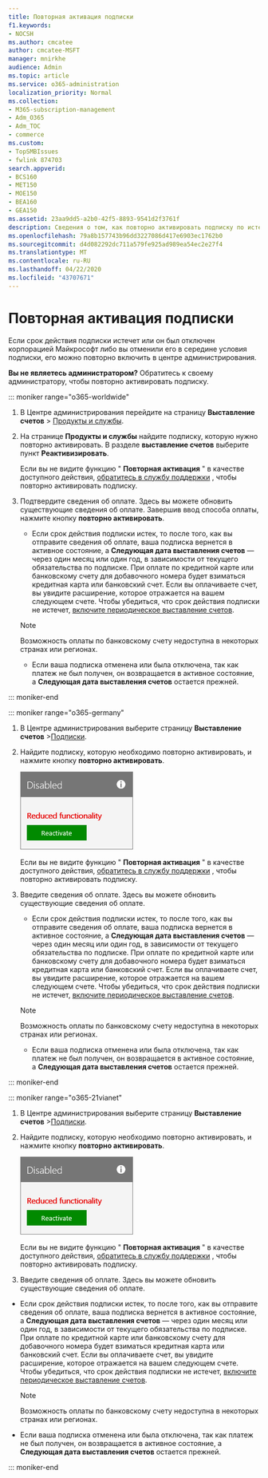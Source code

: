 ```yaml
---
title: Повторная активация подписки
f1.keywords:
- NOCSH
ms.author: cmcatee
author: cmcatee-MSFT
manager: mnirkhe
audience: Admin
ms.topic: article
ms.service: o365-administration
localization_priority: Normal
ms.collection:
- M365-subscription-management
- Adm_O365
- Adm_TOC
- commerce
ms.custom:
- TopSMBIssues
- fwlink 874703
search.appverid:
- BCS160
- MET150
- MOE150
- BEA160
- GEA150
ms.assetid: 23aa9dd5-a2b0-42f5-8893-9541d2f3761f
description: Сведения о том, как повторно активировать подписку по истечении срока ее действия, или если корпорация Майкрософт ее отключила или отменили ее в центре.
ms.openlocfilehash: 79a8b157743b96dd3227086d417e6903ec1762b0
ms.sourcegitcommit: d4d082292dc711a579fe925ad989ea54ec2e27f4
ms.translationtype: MT
ms.contentlocale: ru-RU
ms.lasthandoff: 04/22/2020
ms.locfileid: "43707671"
---
```

# <a name="reactivate-your-subscription"></a>Повторная активация подписки

Если срок действия подписки истечет или он был отключен корпорацией Майкрософт либо вы отменили его в середине условия подписки, его можно повторно включить в центре администрирования.
  
 **Вы не являетесь администратором?** Обратитесь к своему администратору, чтобы повторно активировать подписку.

::: moniker range="o365-worldwide"


1. В Центре администрирования перейдите на страницу **Выставление счетов** \> <a href="https://go.microsoft.com/fwlink/p/?linkid=842054" target="_blank">Продукты и службы</a>.

2. На странице **Продукты и службы** найдите подписку, которую нужно повторно активировать. В разделе **выставление счетов** выберите пункт **Реактивизировать**.
  
    Если вы не видите функцию " **Повторная активация** " в качестве доступного действия, [обратитесь в службу поддержки](../../admin/contact-support-for-business-products.md) , чтобы повторно активировать подписку.

3. Подтвердите сведения об оплате. Здесь вы можете обновить существующие сведения об оплате. Завершив ввод способа оплаты, нажмите кнопку **повторно активировать**.

      - Если срок действия подписки истек, то после того, как вы отправите сведения об оплате, ваша подписка вернется в активное состояние, а **Следующая дата выставления счетов** — через один месяц или один год, в зависимости от текущего обязательства по подписке. При оплате по кредитной карте или банковскому счету для добавочного номера будет взиматься кредитная карта или банковский счет. Если вы оплачиваете счет, вы увидите расширение, которое отражается на вашем следующем счете. Чтобы убедиться, что срок действия подписки не истечет, [включите периодическое выставление счетов](renew-your-subscription.md#turn-recurring-billing-off-or-on).

    > [!NOTE]
    > Возможность оплаты по банковскому счету недоступна в некоторых странах или регионах.
  
      - Если ваша подписка отменена или была отключена, так как платеж не был получен, он возвращается в активное состояние, а **Следующая дата выставления счетов** остается прежней.

::: moniker-end

::: moniker range="o365-germany"
  
1. В Центре администрирования выберите страницу **Выставление счетов** \><a href="https://go.microsoft.com/fwlink/p/?linkid=847745" target="_blank">Подписки</a>.

2. Найдите подписку, которую необходимо повторно активировать, и нажмите кнопку **повторно активировать**.

    ![Закрытие карточки подписки с отключенной и ограниченной функциональностью с кнопкой повторной активации.](../../media/4042c2c7-48d3-4add-963f-42f9fbcede07.png)
  
    Если вы не видите функцию " **Повторная активация** " в качестве доступного действия, [обратитесь в службу поддержки](../../admin/contact-support-for-business-products.md) , чтобы повторно активировать подписку.

3. Введите сведения об оплате. Здесь вы можете обновить существующие сведения об оплате.

      - Если срок действия подписки истек, то после того, как вы отправите сведения об оплате, ваша подписка вернется в активное состояние, а **Следующая дата выставления счетов** — через один месяц или один год, в зависимости от текущего обязательства по подписке. При оплате по кредитной карте или банковскому счету для добавочного номера будет взиматься кредитная карта или банковский счет. Если вы оплачиваете счет, вы увидите расширение, которое отражается на вашем следующем счете. Чтобы убедиться, что срок действия подписки не истечет, [включите периодическое выставление счетов](renew-your-subscription.md#turn-recurring-billing-off-or-on).

    > [!NOTE]
    > Возможность оплаты по банковскому счету недоступна в некоторых странах или регионах.
  
      - Если ваша подписка отменена или была отключена, так как платеж не был получен, он возвращается в активное состояние, а **Следующая дата выставления счетов** остается прежней.

::: moniker-end

::: moniker range="o365-21vianet"
  
1. В Центре администрирования выберите страницу **Выставление счетов** \><a href="https://go.microsoft.com/fwlink/p/?linkid=850626" target="_blank">Подписки</a>.

2. Найдите подписку, которую необходимо повторно активировать, и нажмите кнопку **повторно активировать**.

    ![Закрытие карточки подписки с отключенной и ограниченной функциональностью с кнопкой повторной активации.](../../media/4042c2c7-48d3-4add-963f-42f9fbcede07.png)
  
    Если вы не видите функцию " **Повторная активация** " в качестве доступного действия, [обратитесь в службу поддержки](../../admin/contact-support-for-business-products.md) , чтобы повторно активировать подписку.

3. Введите сведения об оплате. Здесь вы можете обновить существующие сведения об оплате.

  - Если срок действия подписки истек, то после того, как вы отправите сведения об оплате, ваша подписка вернется в активное состояние, а **Следующая дата выставления счетов** — через один месяц или один год, в зависимости от текущего обязательства по подписке. При оплате по кредитной карте или банковскому счету для добавочного номера будет взиматься кредитная карта или банковский счет. Если вы оплачиваете счет, вы увидите расширение, которое отражается на вашем следующем счете. Чтобы убедиться, что срок действия подписки не истечет, [включите периодическое выставление счетов](renew-your-subscription.md#turn-recurring-billing-off-or-on).

    > [!NOTE]
    > Возможность оплаты по банковскому счету недоступна в некоторых странах или регионах.
  
  - Если ваша подписка отменена или была отключена, так как платеж не был получен, он возвращается в активное состояние, а **Следующая дата выставления счетов** остается прежней.

::: moniker-end